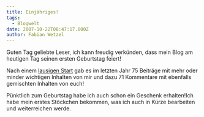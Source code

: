 ```yaml
---
title: Einjähriges!
tags:
  - Blogwelt
date: 2007-10-22T08:47:17.000Z
author: Fabian Wetzel
---
```


Guten Tag geliebte Leser, ich kann freudig verk&#xFC;nden, dass mein Blog am heutigen Tag seinen ersten Geburtstag feiert!

Nach einem [lausigen Start](https://fabse.net/blog/2006/10/22/niegel-nagel-neuer-blog/) gab es im letzten Jahr 75 Beitr&#xE4;ge mit mehr oder minder wichtigen Inhalten von mir und dazu 71 Kommentare mit ebenfalls gemischten Inhalten von euch!

P&#xFC;nktlich zum Geburtstag habe ich auch schon ein Geschenk erhalten!Ich habe mein erstes St&#xF6;ckchen bekommen, was ich auch in K&#xFC;rze bearbeiten und weiterreichen werde.


